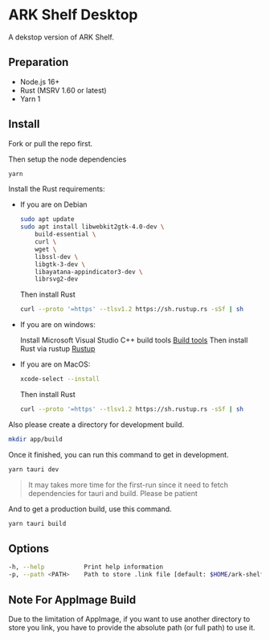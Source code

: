 # ARK Shelf Desktop

A dekstop version of ARK Shelf.

## Preparation

- Node.js 16+
- Rust (MSRV 1.60 or latest)
- Yarn 1

## Install

Fork or pull the repo first.

Then setup the node dependencies

```bash
yarn
```

Install the Rust requirements:

- If you are on Debian

  ```bash
  sudo apt update
  sudo apt install libwebkit2gtk-4.0-dev \
      build-essential \
      curl \
      wget \
      libssl-dev \
      libgtk-3-dev \
      libayatana-appindicator3-dev \
      librsvg2-dev
  ```

  Then install Rust

  ```sh
  curl --proto '=https' --tlsv1.2 https://sh.rustup.rs -sSf | sh
  ```

- If you are on windows:

  Install Microsoft Visual Studio C++ build tools [Build tools](https://visualstudio.microsoft.com/fr/visual-cpp-build-tools/)
  Then install Rust via rustup [Rustup](https://www.rust-lang.org/tools/install)

- If you are on MacOS:

  ```bash
  xcode-select --install
  ```

  Then install Rust

  ```sh
  curl --proto '=https' --tlsv1.2 https://sh.rustup.rs -sSf | sh
  ```

Also please create a directory for development build.

```sh
mkdir app/build
```

Once it finished, you can run this command to get in development.

```bash
yarn tauri dev
```

> It may takes more time for the first-run since it need to fetch dependencies for tauri and build. Please be patient

And to get a production build, use this command.

```bash
yarn tauri build
```

## Options

```bash
-h, --help           Print help information
-p, --path <PATH>    Path to store .link file [default: $HOME/ark-shelf]
```

## Note For AppImage Build

Due to the limitation of AppImage, if you want to use another directory to store you link, you have to provide the absolute path (or full path) to use it.
